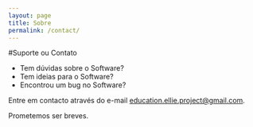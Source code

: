```yaml
---
layout: page
title: Sobre
permalink: /contact/
---
```


#Suporte ou Contato

 - Tem dúvidas sobre o Software?
 - Tem ideias para o Software?
 - Encontrou um bug no Software?
 
Entre em contacto através do e-mail [education.ellie.project@gmail.com](education.ellie.project@gmail.com).

Prometemos ser breves.
